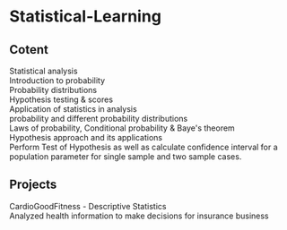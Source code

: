 # Statistical-Learning

## Cotent

Statistical analysis   
Introduction to probability  
Probability distributions    
Hypothesis testing & scores  
Application of statistics in analysis    
probability and different probability distributions  
Laws of probability, Conditional probability & Baye's theorem  
Hypothesis approach and its applications  
Perform Test of Hypothesis as well as calculate confidence interval for a population parameter for single sample and two sample cases.  

## Projects  
CardioGoodFitness - Descriptive Statistics  
Analyzed health information to make decisions for insurance business

